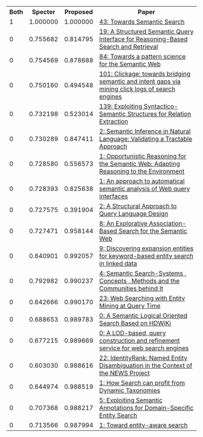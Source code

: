 <html><table><tr>
<th>Both</th>
<th>Specter</th>
<th>Proposed</th>
<th>Paper</th>
</tr>
<tr>
<td>1</td>
<td>1.000000</td>
<td>1.000000</td>
<td><a href="https://www.semanticscholar.org/paper/796e3cea909af717ff439512fde8c04c05197e2f">43: Towards Semantic Search</a></td>
</tr>
<tr>
<td>0</td>
<td>0.755682</td>
<td>0.814795</td>
<td><a href="https://www.semanticscholar.org/paper/acc15df4615d7a824a8c74614771ccee6577506c">19: A Structured Semantic Query Interface for Reasoning-Based Search and Retrieval</a></td>
</tr>
<tr>
<td>0</td>
<td>0.754569</td>
<td>0.878688</td>
<td><a href="https://www.semanticscholar.org/paper/e0d109378abfd9850a6a669d670152b1ceb56d87">84: Towards a pattern science for the Semantic Web</a></td>
</tr>
<tr>
<td>0</td>
<td>0.750160</td>
<td>0.494548</td>
<td><a href="https://www.semanticscholar.org/paper/4cc5fb6cf48b2c58b283460b19f3beeb7e5b6a22">101: Clickage: towards bridging semantic and intent gaps via mining click logs of search engines</a></td>
</tr>
<tr>
<td>0</td>
<td>0.732198</td>
<td>0.523014</td>
<td><a href="https://www.semanticscholar.org/paper/5e46fc68ede1108529f4db78bc7e1def69d70ba3">139: Exploiting Syntactico-Semantic Structures for Relation Extraction</a></td>
</tr>
<tr>
<td>0</td>
<td>0.730289</td>
<td>0.847411</td>
<td><a href="https://www.semanticscholar.org/paper/ff82427d26571a9643496f9f88ce6153160b7683">2: Semantic Inference in Natural Language: Validating a Tractable Approach</a></td>
</tr>
<tr>
<td>0</td>
<td>0.728580</td>
<td>0.556573</td>
<td><a href="https://www.semanticscholar.org/paper/f257d45cded008d1f5abff419c9928e1236dc212">1: Opportunistic Reasoning for the Semantic Web: Adapting Reasoning to the Environment</a></td>
</tr>
<tr>
<td>0</td>
<td>0.728393</td>
<td>0.825638</td>
<td><a href="https://www.semanticscholar.org/paper/efe0ef83ae70fd244dd899a90d0711ee9e7f7cdf">1: An approach to automatical semantic analysis of Web query interfaces</a></td>
</tr>
<tr>
<td>0</td>
<td>0.727575</td>
<td>0.391904</td>
<td><a href="https://www.semanticscholar.org/paper/1e442777772a3e2cfa73ac15d1d7a1fc06f08622">2: A Structural Approach to Query Language Design</a></td>
</tr>
<tr>
<td>0</td>
<td>0.727471</td>
<td>0.958144</td>
<td><a href="https://www.semanticscholar.org/paper/3e455e84368643f00cadc94c109afe95b2cbbd45">8: An Explorative Association-Based Search for the Semantic Web</a></td>
</tr>
<tr>
<td>0</td>
<td>0.640901</td>
<td>0.992057</td>
<td><a href="https://www.semanticscholar.org/paper/c74f262a51f970a72197e54eb4280e30217397a1">9: Discovering expansion entities for keyword-based entity search in linked data</a></td>
</tr>
<tr>
<td>0</td>
<td>0.792982</td>
<td>0.990237</td>
<td><a href="https://www.semanticscholar.org/paper/a8f8c9d0f37f8a7d92958f7f9e1a7a38c8e6911b">4: Semantic Search-Systems , Concepts , Methods and the Communities behind It</a></td>
</tr>
<tr>
<td>0</td>
<td>0.642666</td>
<td>0.990170</td>
<td><a href="https://www.semanticscholar.org/paper/c4856e31daa559d0b253e74d6f20599cce9e8215">23: Web Searching with Entity Mining at Query Time</a></td>
</tr>
<tr>
<td>0</td>
<td>0.688653</td>
<td>0.989783</td>
<td><a href="https://www.semanticscholar.org/paper/d9797167297619c65080b83c6e41dc46fb28eb41">0: A Semantic Logical Oriented Search Based on HDWiKi</a></td>
</tr>
<tr>
<td>0</td>
<td>0.677215</td>
<td>0.989669</td>
<td><a href="https://www.semanticscholar.org/paper/867ca53e0deb2aea7a7a2378feb5c68480984fc0">0: A LOD-based, query construction and refinement service for web search engines</a></td>
</tr>
<tr>
<td>0</td>
<td>0.603030</td>
<td>0.988616</td>
<td><a href="https://www.semanticscholar.org/paper/0abc646f7ffb68c6041ab3a5f4a1e7306c1224e5">22: IdentityRank: Named Entity Disambiguation in the Context of the NEWS Project</a></td>
</tr>
<tr>
<td>0</td>
<td>0.644974</td>
<td>0.988519</td>
<td><a href="https://www.semanticscholar.org/paper/6d6a1237b57aebbd364a34cf34c06e5cf4c825e4">1: How Search can profit from Dynamic Taxonomies</a></td>
</tr>
<tr>
<td>0</td>
<td>0.707368</td>
<td>0.988217</td>
<td><a href="https://www.semanticscholar.org/paper/1ea00143bb3325612a332ef5a3722be9767ad450">5: Exploiting Semantic Annotations for Domain-Specific Entity Search</a></td>
</tr>
<tr>
<td>0</td>
<td>0.713566</td>
<td>0.987994</td>
<td><a href="https://www.semanticscholar.org/paper/ec05774ac61e57c376e61843c589f566c73721dd">1: Toward entity-aware search</a></td>
</tr>
</table></html>
